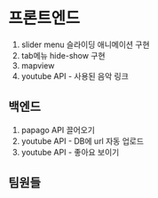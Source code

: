 # 프론트엔드
1. slider menu 슬라이딩 애니메이션 구현
2. tab메뉴 hide-show 구현
3. mapview
4. youtube API - 사용된 음악 링크

## 백엔드
1. papago API 끌어오기
2. youtube API - DB에 url 자동 업로드
3. youtube API - 좋아요 보이기


## 팀원들
